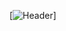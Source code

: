 [![Header]([https://github.com/VanteBar/VanteBar/blob/main/assets/9deafc8cff58b1cd6b9a79f5ec10c8af.jpg](https://github.com/VanteBar/VanteBar/blob/main/assets/glaz.gif))]


